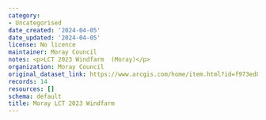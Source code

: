 ```yaml
---
category:
- Uncategorised
date_created: '2024-04-05'
date_updated: '2024-04-05'
license: No licence
maintainer: Moray Council
notes: <p>LCT 2023 Windfarm  (Moray)</p>
organization: Moray Council
original_dataset_link: https://www.arcgis.com/home/item.html?id=f973ed8f3372488fb5dd4b3f3f5c4bc9
records: 14
resources: []
schema: default
title: Moray LCT 2023 Windfarm
---
```

